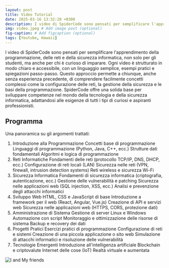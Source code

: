 ```yaml
---
layout: post
title: Video Tutorial
date: 2025-03-16 13:32:20 +0300
description: I video di SpiderCode sono pensati per semplificare l'apprendimento della programmazione, delle reti e della sicurezza informatica, non solo per gli studenti, ma anche per chi è curioso di imparare.  # Add post description (optional)
img: video.jpeg # Add image post (optional)
fig-caption: # Add figcaption (optional)
tags: [Youtube, Hawaii]
---
```

I video di SpiderCode sono pensati per semplificare l'apprendimento della programmazione, delle reti e della sicurezza informatica, non solo per gli studenti, ma anche per chi è curioso di imparare. Ogni video è strutturato in modo chiaro e accessibile, con un linguaggio semplice, esempi pratici e spiegazioni passo-passo. Questo approccio permette a chiunque, anche senza esperienza precedente, di comprendere facilmente concetti complessi come la configurazione delle reti, la gestione della sicurezza e le basi della programmazione. SpiderCode offre una solida base per sviluppare competenze nel mondo della tecnologia e della sicurezza informatica, adattandosi alle esigenze di tutti i tipi di curiosi e aspiranti professionisti.

## Programma

Una panoramica su gli argomenti trattati:

1. Introduzione alla Programmazione
Concetti base di programmazione
Linguaggi di programmazione (Python, Java, C++, ecc.)
Strutture dati fondamentali
Algoritmi e logica di programmazione
2. Reti Informatiche
Fondamenti delle reti (protocollo TCP/IP, DNS, DHCP, ecc.)
Configurazione di reti locali (LAN)
Sicurezza nelle reti (VPN, firewall, intrusion detection systems)
Reti wireless e sicurezza Wi-Fi
3. Sicurezza Informatica
Fondamenti di sicurezza informatica (criptografia, autenticazione, ecc.)
Gestione delle vulnerabilità e patching
Sicurezza nelle applicazioni web (SQL injection, XSS, ecc.)
Analisi e prevenzione degli attacchi informatici
4. Sviluppo Web
HTML, CSS e JavaScript di base
Introduzione a framework per il web (React, Angular, Vue.js)
Creazione di API e servizi web
Sicurezza nelle applicazioni web (HTTPS, CORS, protezione dati)
5. Amministrazione di Sistema
Gestione di server Linux e Windows
Automazione con script
Monitoraggio e ottimizzazione delle risorse di sistema
Backup e recovery dei dati
6. Progetti Pratici
Esercizi pratici di programmazione
Configurazione di reti e sistemi
Creazione di una piccola applicazione o sito web
Simulazione di attacchi informatici e risoluzione delle vulnerabilità
7. Tecnologie Emergenti
Introduzione all'intelligenza artificiale
Blockchain e criptovalute
Internet delle cose (IoT)
Realtà virtuale e aumentata

![I and My friends]({{site.baseurl}}/assets/img/we-in-rest.jpg)